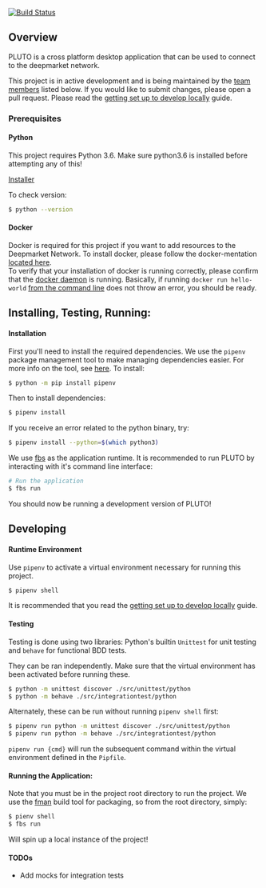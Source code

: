 [![Build Status](https://travis-ci.org/deepmarket/PLUTO.svg?branch=develop)](https://travis-ci.org/deepmarket/PLUTO)

## Overview

PLUTO is a cross platform desktop application that can be used to connect to the deepmarket network.

This project is in active development and is being maintained by the [team members](#team-members) listed below.
If you would like to submit changes, please open a pull request. Please read the [getting set up to develop locally](https://github.com/deepmarket/PLUTO/wiki/Setting-up-deepmarket's-api-backend-for-local-development) guide.


### Prerequisites 

#### Python

This project requires Python 3.6. Make sure python3.6 is installed before attempting any of this!

[Installer](https://www.python.org/downloads/release/python-366/)

To check version:

```bash
$ python --version
```

#### Docker

Docker is required for this project if you want to add resources to the Deepmarket Network.  To install docker, please follow the docker-mentation [located here](https://docs.docker.com/v17.09/engine/installation/).  
To verify that your installation of docker is running correctly, please confirm that the [docker daemon](https://docs.docker.com/config/daemon/) 
is running.  Basically, if running `docker run hello-world` [from the command line](https://hub.docker.com/_/hello-world) does not throw an error, you should be ready.

## Installing, Testing, Running:

#### Installation

First you'll need to install the required dependencies.  We use the `pipenv` package management tool to make managing dependencies easier.  For more info on the tool, see [here](https://docs.pipenv.org/en/latest/basics/).  To install:
```bash
$ python -m pip install pipenv
```

Then to install dependencies:

```bash
$ pipenv install
```

If you receive an error related to the python binary, try:

```bash
$ pipenv install --python=$(which python3)
```

We use [fbs](https://github.com/mherrmann/fbs) as the application runtime.
It is recommended to run PLUTO by interacting with it's command line interface:

```bash
# Run the application
$ fbs run
```
You should now be running a development version of PLUTO!

## Developing

#### Runtime Environment

Use `pipenv` to activate a virtual environment necessary for running this project.  

```bash
$ pipenv shell
```

It is recommended that you read the [getting set up to develop locally](https://github.com/deepmarket/PLUTO/wiki/Setting-up-deepmarket's-api-backend-for-local-development) guide.


#### Testing

Testing is done using two libraries: Python's builtin `Unittest` for unit testing and `behave` for functional BDD tests.

They can be ran independently.  Make sure that the virtual environment has been activated before running these.

```bash
$ python -m unittest discover ./src/unittest/python
$ python -m behave ./src/integrationtest/python
```

Alternately, these can be run without running `pipenv shell` first:
```bash
$ pipenv run python -m unittest discover ./src/unittest/python
$ pipenv run python -m behave ./src/integrationtest/python
```

`pipenv run {cmd}`  will run the subsequent command within the virtual environment defined in the `Pipfile`.

#### Running the Application:

Note that you must be in the project root directory to run the project.  We use the [fman](https://build-system.fman.io/manual/) build tool for packaging, so from the root directory, simply: 

```bash
$ pienv shell
$ fbs run
```

Will spin up a local instance of the project!


#### TODOs
- Add mocks for integration tests
